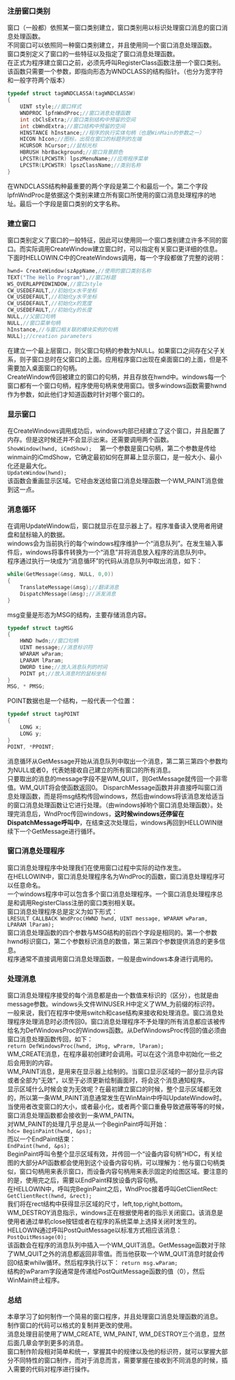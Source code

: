 ### 注册窗口类别
窗口（一般都）依照某一窗口类别建立，窗口类别用以标识处理窗口消息的窗口消息处理函数。  
不同窗口可以依照同一种窗口类别建立，并且使用同一个窗口消息处理函数。  
窗口类别定义了窗口的一些特征以及指定了窗口消息处理函数。  
在正式为程序建立窗口之前，必须先呼叫RegisterClass函数注册一个窗口类别。该函数只需要一个参数，即指向形态为WNDCLASS的结构指针。（也分为宽字符和一般字符两个版本）  
```c
typedef struct tagWNDCLASSA(tagWNDCLASSW)  
{  
	UINT style;//窗口样式  
	WNDPROC lpfnWndProc;//窗口消息处理函数  
	int cbClsExtra;//窗口类别结构中预留的空间  
	int cbWndExtra;//窗口结构中预留的空间  
	HINSTANCE hInstance;//程序的执行实体句柄（也是WinMain的参数之一）  
	HICON hIcon;//图标，出现在窗口的标题列的左端  
	HCURSOR hCursor;//鼠标光标  
	HBRUSH hbrBackground;//窗口背景颜色  
	LPCSTR(LPCWSTR) lpszMenuName;//应用程序菜单  
	LPCSTR(LPCWSTR) lpszClassName;//类别名称  
}
```     
在WNDCLASS结构种最重要的两个字段是第二个和最后一个。第二个字段lpfnWndProc是依据这个类别来建立所有窗口所使用的窗口消息处理程序的地址。最后一个字段是窗口类别的文字名称。  
### 建立窗口  
窗口类别定义了窗口的一般特征，因此可以使用同一个窗口类别建立许多不同的窗口。而实际调用CreateWindow建立窗口时，可以指定有关窗口更详细的信息。  
下面时HELLOWIN.C中的CreateWindows调用，每一个字段都做了完整的说明：  
```c
hwnd= CreateWindow(szAppName,//使用的窗口类别名称  
TEXT("The Hello Program"),//窗口标题  
WS_OVERLAPPEDWINDOW,//窗口style  
CW_USEDEFAULT,//初始化x水平坐标  
CW_USEDEFAULT,//初始化y水平坐标  
CW_USEDEFAULT,//初始化x的宽度  
CW_USEDEFAULT,//初始化y的长度  
NULL,//父窗口句柄  
NULL,//窗口菜单句柄  
hInstance,//与窗口相关联的模块实例的句柄   
NULL);//creation parameters
```
在建立一个最上层窗口，则父窗口句柄的参数为NULL。如果窗口之间存在父子关系，则子窗口总时在父窗口的上面。应用程序窗口出现在桌面窗口的上面，但是不需要加入桌面窗口的句柄。  
CreateWindow传回被建立的窗口的句柄，并且存放在hwnd中。windows每一个窗口都有一个窗口句柄，程序使用句柄来使用窗口。很多windows函数需要hwnd作为参数，如此他们才知道函数时针对哪个窗口的。  
### 显示窗口  
在CreateWindows调用成功后，windows内部已经建立了这个窗口，并且配置了内存。但是这时候还并不会显示出来。还需要调用两个函数。  
`ShowWindow(hwnd, iCmdShow);  `
第一个参数是窗口句柄，第二个参数是传给winmain的iCmdShow，它确定最初如何在屏幕上显示窗口，是一般大小、最小化还是最大化。  
`UpdateWindow(hwnd);`  
该函数会重画显示区域。它经由发送给窗口消息处理函数一个WM_PAINT消息做到这一点。  
### 消息循环  
在调用UpdateWindow后，窗口就显示在显示器上了。程序准备读入使用者用键盘和鼠标输入的数据。  
windows会为当前执行的每个windows程序维护一个“消息队列”。在发生输入事件后，windows将事件转换为一个“消息”并将消息放入程序的消息队列中。  
程序通过执行一块成为“消息循环”的代码从消息队列中取出消息，如下：  
```c
while(GetMessage(&msg, NULL, 0,0))  
{  
	TranslateMessage(&msg);//翻译消息  
	DispatchMessage(&msg);//派发消息  
}
```  
msg变量是形态为MSG的结构，主要存储消息内容。  
```c
typedef struct tagMSG  
{  
	HWND hwdn;//窗口句柄  
	UINT message;//消息标识符  
	WPARAM wParam;  
	LPARAM lParam;  
	DWORD time;//放入消息队列的时间  
	POINT pt;//放入消息时的鼠标坐标  
}  
MSG, * PMSG;
```  
POINT数据也是一个结构，一般代表一个位置：  
```c
typedef struct tagPOINT  
{  
	LONG x;  
	LONG y;  
}  
POINT, *PPOINT;
```  
消息循环从GetMessage开始从消息队列中取出一个消息，第二第三第四个参数均为NULL或者0，代表她接收自己建立的所有窗口的所有消息。  
只要取出的消息的message字段不是WM_QUIT，则GetMessage就传回一个非零值。WM_QUIT将会使函数返回0。
DisparchMessage函数并非直接呼叫窗口消息处理函数，而是将msg结构传回windows，然后由windows将该消息发给适当的窗口消息处理函数让它进行处理。（由windows掉哟个窗口消息处理函数）。处理完消息后，WndProc传回windows，**这时候windows还停留在DispatchMessage呼叫中**，在结束这次处理后，windows再回到HELLOWIN继续下一个GetMessage进行循环。  
### 窗口消息处理程序
窗口消息处理程序中处理我们在使用窗口过程中实际的动作发生。  
在HELLOWIN中，窗口消息处理程序名为WndProc的函数，窗口消息处理程序可以任意命名。  
一个windows程序中可以包含多个窗口消息处理程序。一个窗口消息处理程序总是和调用RegisterClass注册的窗口类别相关联。  
窗口消息处理程序总是定义为如下形式：  
`LRESULT CALLBACK WndProc(HWND hwnd, UINT message, WPARAM wParam, LPARAM lParam);`  
窗口消息处理函数的四个参数与MSG结构的前四个字段是相同的。第一个参数hwnd标识窗口，第二个参数标识消息的数值，第三第四个参数提供消息的更多信息。  
程序通常不直接调用窗口消息处理函数，一般是由windows本身进行调用的。  
### 处理消息
窗口消息处理程序接受的每个消息都是由一个数值来标识的（区分），也就是由message参数。windows头文件WINUSER.H中定义了WM_为前缀的标识符。  
一般来说，我们在程序中使用switch和case结构来接收和处理消息。窗口消息处理程序处理消息时必须传回0。窗口消息处理程序不予处理的所有消息都应该被传给名为DefWindowsProc的Windows函数。从DefWindowsProc传回的值必须由窗口消息处理函数传回，如下：  
`return DefWindowsProc(hwnd, iMsg, wPrarm, lParam);`  
WM_CREATE消息，在程序最初创建时会调用。可以在这个消息中初始化一些之后会用到的内容。  
WM_PAINT消息，是用来在显示器上绘制的。当窗口显示区域的一部分显示内容或者全部为“无效”，以至于必须更新绘制画面时，将会这个消息通知程序。  
显示区域什么时候会变为无效呢？在最初建立窗口的时候，整个显示区域都无效的，所以第一条WM_PAINT消息通常发生在WinMain中呼叫UpdateWindow时。  
当使用者改变窗口的大小，或者最小化，或者两个窗口重叠导致遮蔽等等的时候，窗口消息处理函数都会接收到一条WM_PAITN。  
对WM_PAINT的处理几乎总是从一个BeginPaint呼叫开始：  
`hdc= BeginPaint(hwnd, &ps);`  
而以一个EndPaint结束：  
`EndPaint(hwnd, &ps);`  
BeginPaint呼叫令整个显示区域有效，并传回一个“设备内容句柄”HDC，有关绘图的大部分API函数都会使用到这个设备内容句柄，可以理解为：他与窗口句柄类似，窗口句柄用来表示窗口，而设备内容句柄用来表示固定的绘图区域。要注意的的是，使用完之后，需要以EndPaint释放设备内容句柄。  
在HELLOWIN中，呼叫完BeginPaint之后，WndProc接着呼叫GetClientRect:  
`GetClientRect(hwnd, &rect);`  
我们将在rect结构中获得显示区域的尺寸，left,top,right,bottom。  
WM_DESTROY消息指示，windows正在根据使用者的指示关闭窗口。该消息是使用者通过单机close按钮或者在程序的系统菜单上选择关闭时发生的。  
HELLOWIN通过呼叫PostQuitMessage以标准方式相应该消息：  
`PostQuitMessage(0);`  
该函数会在程序的消息队列中插入一个WM_QUIT消息。GetMessage函数对于除了WM_QUIT之外的消息都返回非零值。而当他获取一个WM_QUIT消息时就会传回0结束whilw循环。然后程序执行以下：
`return msg.wParam;`  
结构的wParam字段通常是传递给PostQuitMessage函数的值（0），然后WinMain终止程序。  
### 总结
本章学习了如何制作一个简易的窗口程序，并且处理窗口消息处理函数的消息。  
制作窗口的代码可以格式的复制并更改的使用。  
消息处理目前使用了WM_CREATE, WM_PAINT, WM_DESTROY三个消息，显然后面几章会学到更多的消息。  
窗口制作阶段相对简单和统一，掌握其中的规律以及他的标识符，就可以掌握大部分不同特性的窗口制作，而对于消息而言，需要掌握在接收到不同消息的时候，插入需要的代码对程序进行操作。
